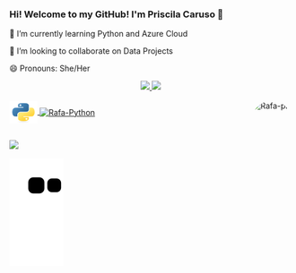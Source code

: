 ### Hi! Welcome to my GitHub! I'm Priscila Caruso 👋

🌱 I’m currently learning Python and Azure Cloud

👯 I’m looking to collaborate on Data Projects

😄 Pronouns: She/Her

<div align="center">
  <a href="https://github.com/Priscaruso">
  <img height="160em" src="https://github-readme-stats.vercel.app/api?username=Priscaruso&show_icons=true&theme=dracula&include_all_commits=true&count_private=true"/>
  <img height="160em" src="https://github-readme-stats.vercel.app/api/top-langs/?username=Priscaruso&layout=compact&langs_count=7&theme=dracula"/>
</div>
<div style="display: inline_block"><br>
 
  <img align="center" alt="Rafa-Python" height="40" width="50" src="https://raw.githubusercontent.com/devicons/devicon/master/icons/python/python-original.svg">
  <img align="center" alt="Rafa-Python" height="80" width="80" src="https://cdn.jsdelivr.net/gh/devicons/devicon/icons/azure/azure-original-wordmark.svg">
  <img align="right" alt="Rafa-pic" height="150" style="border-radius:50px;" src="https://cdn.discordapp.com/attachments/838947037105225749/938447732778106971/prigif2.png?width=676&height=676">
</div>
  
  ##

<div> 
  <a href="https://www.linkedin.com/in/priscilacaruso/" target="_blank"><img src="https://img.shields.io/badge/LinkedIn-0077B5?style=for-the-badge&logo=linkedin&logoColor=white" target="_blank"></a>
 
  ![Snake animation](https://github.com/Priscaruso/Priscaruso/blob/output/github-contribution-grid-snake.svg)
 
</div>
  
<!--
**Priscaruso/Priscaruso** is a ✨ _special_ ✨ repository because its `README.md` (this file) appears on your GitHub profile.



